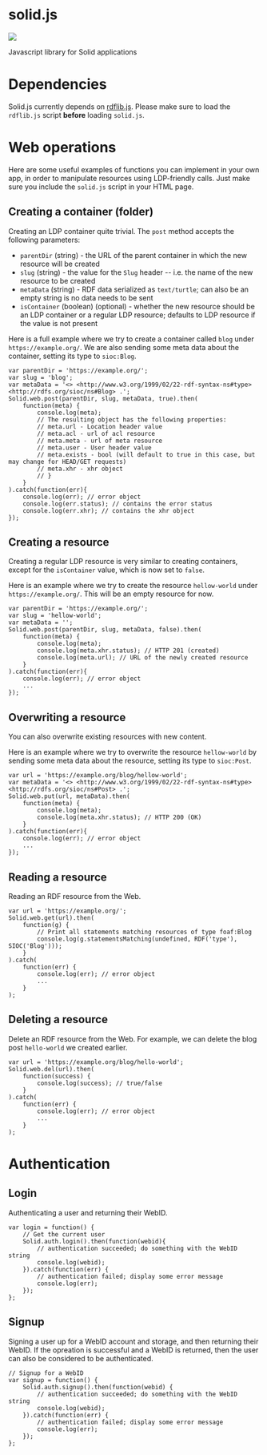 # solid.js
[![](https://img.shields.io/badge/project-Solid-7C4DFF.svg?style=flat-square)](https://github.com/solid/solid)

Javascript library for Solid applications

# Dependencies
Solid.js currently depends on [rdflib.js](https://github.com/linkeddata/rdflib.js/). Please make sure to load the `rdflib.js` script **before** loading `solid.js`.

# Web operations

Here are some useful examples of functions you can implement in your own app, in order to manipulate resources using LDP-friendly calls. Just make sure you include the `solid.js` script in your HTML page.

## Creating a container (folder)
Creating an LDP container quite trivial. The `post` method accepts the following parameters:

* `parentDir` (string) - the URL of the parent container in which the new resource will be created
* `slug` (string) - the value for the `Slug` header -- i.e. the name of the new resource to be created
* `metaData` (string) - RDF data serialized as `text/turtle`; can also be an empty string is no data needs to be sent
* `isContainer` (boolean) (optional) - whether the new resource should be an LDP container or a regular LDP resource; defaults to LDP resource if the value is not present

Here is a full example where we try to create a container called `blog` under `https://example.org/`. We are also sending some meta data about the container, setting its type to `sioc:Blog`. 

```
var parentDir = 'https://example.org/';
var slug = 'blog';
var metaData = '<> <http://www.w3.org/1999/02/22-rdf-syntax-ns#type> <http://rdfs.org/sioc/ns#Blog> .';
Solid.web.post(parentDir, slug, metaData, true).then(
    function(meta) {
        console.log(meta);
        // The resulting object has the following properties:
        // meta.url - Location header value
        // meta.acl - url of acl resource
        // meta.meta - url of meta resource
        // meta.user - User header value
        // meta.exists - bool (will default to true in this case, but may change for HEAD/GET requests)
        // meta.xhr - xhr object
        // }
    }
).catch(function(err){
    console.log(err); // error object
    console.log(err.status); // contains the error status
    console.log(err.xhr); // contains the xhr object
});
```

## Creating a resource
Creating a regular LDP resource is very similar to creating containers, except for the `isContainer` value, which is now set to `false`.

Here is an example where we try to create the resource `hellow-world` under `https://example.org/`. This will be an empty resource for now. 

```
var parentDir = 'https://example.org/';
var slug = 'hellow-world';
var metaData = '';
Solid.web.post(parentDir, slug, metaData, false).then(
    function(meta) {
        console.log(meta);
        console.log(meta.xhr.status); // HTTP 201 (created)
        console.log(meta.url); // URL of the newly created resource
    }
).catch(function(err){
    console.log(err); // error object
    ...
});
```

## Overwriting a resource
You can also overwrite existing resources with new content.

Here is an example where we try to overwrite the resource `hellow-world` by sending some meta data about the resource, setting its type to `sioc:Post`. 


```
var url = 'https://example.org/blog/hellow-world';
var metaData = '<> <http://www.w3.org/1999/02/22-rdf-syntax-ns#type> <http://rdfs.org/sioc/ns#Post> .';
Solid.web.put(url, metaData).then(
    function(meta) {
        console.log(meta);
        console.log(meta.xhr.status); // HTTP 200 (OK)
    }
).catch(function(err){
    console.log(err); // error object
    ...
});
```

## Reading a resource
Reading an RDF resource from the Web.

```
var url = 'https://example.org/';
Solid.web.get(url).then(
    function(g) {
        // Print all statements matching resources of type foaf:Blog
        console.log(g.statementsMatching(undefined, RDF('type'), SIOC('Blog')));
    }
).catch(
    function(err) {
        console.log(err); // error object
        ...
    }
);
```

## Deleting a resource
Delete an RDF resource from the Web. For example, we can delete the blog post `hello-world` we created earlier.

```
var url = 'https://example.org/blog/hello-world';
Solid.web.del(url).then(
    function(success) {
        console.log(success); // true/false
    }
).catch(
    function(err) {
        console.log(err); // error object
        ...
    }
);
```

# Authentication

## Login
Authenticating a user and returning their WebID.

```
var login = function() {
    // Get the current user
    Solid.auth.login().then(function(webid){
    	// authentication succeeded; do something with the WebID string
        console.log(webid);
    }).catch(function(err) {
        // authentication failed; display some error message
        console.log(err);
    });
};
```

## Signup
Signing a user up for a WebID account and storage, and then returning their WebID. If the opreation is successful and a WebID is returned, then the user can also be considered to be authenticated.

```
// Signup for a WebID
var signup = function() {
    Solid.auth.signup().then(function(webid) {
    	// authentication succeeded; do something with the WebID string
        console.log(webid);
    }).catch(function(err) {
        // authentication failed; display some error message
        console.log(err);
    });
};
```
